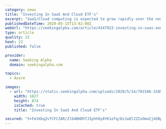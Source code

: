 ```yaml
---
category: news
title: "Investing In SaaS And Cloud ETF's"
excerpt: "SaaS/Cloud computing is expected to grow rapidly over the next 5 years. Individual investors can use sector ETF's in order to mitigate company specific risks an"
publishedDateTime: 2020-05-15T13:42:00Z
webUrl: "https://seekingalpha.com/article/4347922-investing-in-saas-and-cloud-etfs"
type: article
quality: 22
heat: 22
published: false

provider:
  name: Seeking Alpha
  domain: seekingalpha.com

topics:
  - Azure

images:
  - url: "https://static.seekingalpha.com/uploads/2020/5/14/701586-158947235792217_origin.png"
    width: 1627
    height: 874
    isCached: true
    title: "Investing In SaaS And Cloud ETF's"

secured: "5+Fm3XbqZvfCFCZAR/Zl64BHDhTJIphh0y8YK1efq/DzJwQlZZIvOmaIjkDBpO+8Bihd43Irhp0fCR2+d1QdHI7hbN1Ac8dW2gBOgWL8LmXastLaieKSr5tO1VViZwxhIfj2kCcaTvaPYYsKl0kGWyhrmZ2pAzXl+Jrisr2R8BDC8jARWzETN40yzFLYfGPaV92EMUHGrBJdQO2gDwwTbB7ynf1azByJoR5Ro3GQkL3l4/Ew4lyw9pG+UyU13/tnvyEdlNerl2/xMRmOy1ued3zlS1JfKHyPXc85iI6WI+GrPVJGuwHWzC7/AuSlE3aaJiM3cPgQHddD3uiLQjNZ2lxmM6v2wjTdcX2R3/Wm+CnYgjVzgwwbFh+n6Tk7HBsleK9X0vokrRIktgwGgkhnuarJ9E6lz41GiTbY0cVFM3nP3ZV0V3oCiYA22b9A2+cuJZVWF7DghOrzX4B4RluQKvzrKTJ/64A7733YC8e0Kzo=;aylMCw4Z7TEmsgH5Gkc24A=="
---
```


